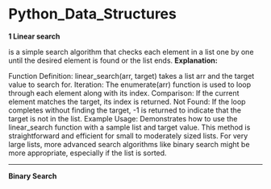 # Python_Data_Structures

**1 Linear search** 

is a simple search algorithm that checks each element in a list one by one until the desired element is found or the list ends. 
**Explanation:**

Function Definition: linear_search(arr, target) takes a list arr and the target value to search for.
Iteration: 
The enumerate(arr) function is used to loop through each element along with its index.
Comparison: 
If the current element matches the target, its index is returned.
Not Found: 
If the loop completes without finding the target, -1 is returned to indicate that the target is not in the list.
Example Usage:
Demonstrates how to use the linear_search function with a sample list and target value.
This method is straightforward and efficient for small to moderately sized lists. For very large lists, more advanced search algorithms like binary search might be more appropriate, especially if the list is sorted.


----------------------------------------------------

**Binary Search**






